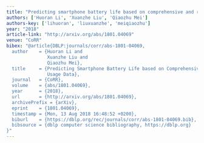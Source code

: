 ```yaml
---
title: "Predicting smartphone battery life based on comprehensive and real-time usage data"
authors: ['Huoran Li', 'Xuanzhe Liu', 'Qiaozhu Mei']
authors-key: ['lihuoran', 'liuxuanzhe', 'meiqiaozhu']
year: "2018"
article-link: "http://arxiv.org/abs/1801.04069"
venue: "CoRR"
bibex: "@article{DBLP:journals/corr/abs-1801-04069,
  author    = {Huoran Li and
               Xuanzhe Liu and
               Qiaozhu Mei},
  title     = {Predicting Smartphone Battery Life based on Comprehensive and Real-time
               Usage Data},
  journal   = {CoRR},
  volume    = {abs/1801.04069},
  year      = {2018},
  url       = {http://arxiv.org/abs/1801.04069},
  archivePrefix = {arXiv},
  eprint    = {1801.04069},
  timestamp = {Mon, 13 Aug 2018 16:48:52 +0200},
  biburl    = {https://dblp.org/rec/journals/corr/abs-1801-04069.bib},
  bibsource = {dblp computer science bibliography, https://dblp.org}
}"
---
```

